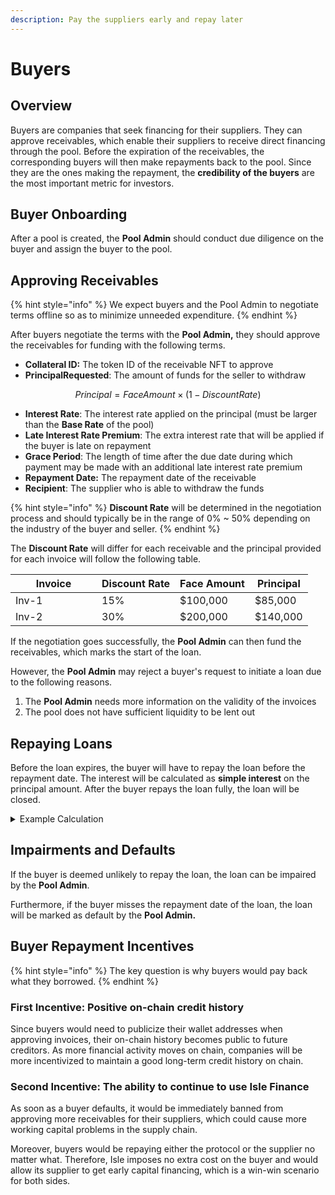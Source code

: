 ```yaml
---
description: Pay the suppliers early and repay later
---
```


# Buyers

## Overview

Buyers are companies that seek financing for their suppliers. They can approve receivables, which enable their suppliers to receive direct financing through the pool. Before the expiration of the receivables, the corresponding buyers will then make repayments back to the pool. Since they are the ones making the repayment, the **credibility of the buyers** are the most important metric for investors.&#x20;

## Buyer Onboarding

After a pool is created, the **Pool Admin** should conduct due diligence on the buyer and assign the buyer to the pool.&#x20;

## Approving Receivables

{% hint style="info" %}
We expect buyers and the Pool Admin to negotiate terms offline so as to minimize unneeded expenditure.
{% endhint %}

After buyers negotiate the terms with the **Pool Admin,** they should approve the receivables for funding with the following terms.

* **Collateral ID:** The token ID of the receivable NFT to approve
* **PrincipalRequested**: The amount of funds for the seller to withdraw

$$
Principal = FaceAmount \times (1 - DiscountRate)
$$

* **Interest Rate**: The interest rate applied on the principal (must be larger than the **Base Rate** of the pool)
* **Late Interest Rate Premium**: The extra interest rate that will be applied if the buyer is late on repayment
* **Grace Period**: The length of time after the due date during which payment may be made with an additional late interest rate premium
* **Repayment Date:** The repayment date of the receivable
* **Recipient**: The supplier who is able to withdraw the funds

{% hint style="info" %}
**Discount Rate** will be determined in the negotiation process and should typically be in the range of 0% \~ 50% depending on the industry of the buyer and seller.
{% endhint %}

The **Discount Rate** will differ for each receivable and the principal provided for each invoice will follow the following table.

<table><thead><tr><th width="122">Invoice</th><th>Discount Rate</th><th>Face Amount</th><th>Principal</th></tr></thead><tbody><tr><td>Inv-1</td><td>15%</td><td>$100,000</td><td>$85,000</td></tr><tr><td>Inv-2</td><td>30%</td><td>$200,000</td><td>$140,000</td></tr></tbody></table>

If the negotiation goes successfully, the **Pool Admin** can then fund the receivables, which marks the start of the loan.

However, the **Pool Admin** may reject a buyer's request to initiate a loan due to the following reasons.

1. The **Pool Admin** needs more information on the validity of the invoices
2. The pool does not have sufficient liquidity to be lent out

## Repaying Loans

Before the loan expires, the buyer will have to repay the loan before the repayment date. The interest will be calculated as **simple interest** on the principal amount. After the buyer repays the loan fully, the loan will be closed.

<details>

<summary>Example Calculation</summary>

Let's say that a buyer has a loan with the following terms

* Principal: $140,000
* Interest Rate: 10%
* Late Interest Rate Premium: 5%
* Start Date: 2023/8/1
* Repayment Date: 2023/9/1

_Payment before expiration:_

If the buyer repays on 2023/8/25, the interest applied will be$$\$140,000 \times 10\% \times 24/365 = \$ 920.55$$

_Late Payment:_

If the buyer repays on 2023/9/5, the interest applied will be $$ $140,000 \times (10\% \times 31/365 + 15\% \times 4/365) = $1419.18 $$

Here, we calculate using days instead of seconds in order to simplify the calculation. In practice, it is calculated in seconds.

</details>

## Impairments and Defaults

If the buyer is deemed unlikely to repay the loan, the loan can be impaired by the **Pool Admin**.&#x20;

Furthermore, if the buyer misses the repayment date of the loan, the loan will be marked as default by the **Pool Admin.**

## Buyer Repayment Incentives

{% hint style="info" %}
The key question is why buyers would pay back what they borrowed.
{% endhint %}

### First Incentive: Positive on-chain credit history

Since buyers would need to publicize their wallet addresses when approving invoices, their on-chain history becomes public to future creditors. As more financial activity moves on chain, companies will be more incentivized to maintain a good long-term credit history on chain.

### Second Incentive: The ability to continue to use Isle Finance

As soon as a buyer defaults, it would be immediately banned from approving more receivables for their suppliers, which could cause more working capital problems in the supply chain.

Moreover, buyers would be repaying either the protocol or the supplier no matter what. Therefore, Isle imposes no extra cost on the buyer and would allow its supplier to get early capital financing, which is a win-win scenario for both sides.
